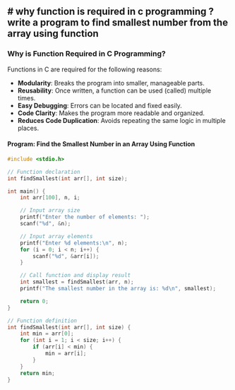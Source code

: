 ##  # why function is required in c programming ? write a program to find smallest number from the array using function


### Why is Function Required in C Programming?
Functions in C are required for the following reasons:

* **Modularity**: Breaks the program into smaller, manageable parts.
* **Reusability**: Once written, a function can be used (called) multiple times.
* **Easy Debugging**: Errors can be located and fixed easily.
* **Code Clarity**: Makes the program more readable and organized.
* **Reduces Code Duplication**: Avoids repeating the same logic in multiple places.

#### **Program**: Find the Smallest Number in an Array Using Function

```c
#include <stdio.h>

// Function declaration
int findSmallest(int arr[], int size);

int main() {
    int arr[100], n, i;

    // Input array size
    printf("Enter the number of elements: ");
    scanf("%d", &n);

    // Input array elements
    printf("Enter %d elements:\n", n);
    for (i = 0; i < n; i++) {
        scanf("%d", &arr[i]);
    }

    // Call function and display result
    int smallest = findSmallest(arr, n);
    printf("The smallest number in the array is: %d\n", smallest);

    return 0;
}

// Function definition
int findSmallest(int arr[], int size) {
    int min = arr[0];
    for (int i = 1; i < size; i++) {
        if (arr[i] < min) {
            min = arr[i];
        }
    }
    return min;
}

```